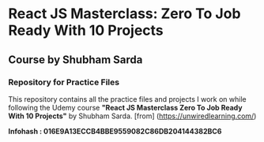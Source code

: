 # React JS Masterclass: Zero To Job Ready With 10 Projects

## Course by Shubham Sarda

### Repository for Practice Files

This repository contains all the practice files and projects I work on while following the Udemy course **"React JS Masterclass Zero To Job Ready With 10 Projects"** by Shubham Sarda. [from] (https://unwiredlearning.com/) 

**Infohash : 016E9A13ECCB4BBE9559082C86DB204144382BC6**

